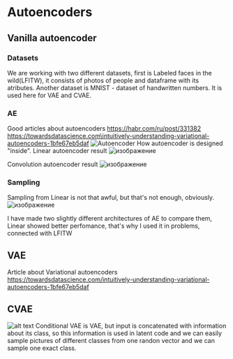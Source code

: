 # Autoencoders
## Vanilla autoencoder
### Datasets
We are working with two different datasets, first is Labeled faces in the wild(LFITW), it consists of photos of people and dataframe with its atributes. Another dataset is MNIST - dataset of handwritten numbers. It is used here for VAE and CVAE.
### AE
Good articles about autoencoders https://habr.com/ru/post/331382 
https://towardsdatascience.com\intuitively-understanding-variational-autoencoders-1bfe67eb5daf
<img src="https://i.imgur.com/nVJAtMT.png" alt="Autoencoder">
How autoencoder is designed "inside".
Linear autoencoder result
![изображение](https://user-images.githubusercontent.com/79093859/134654548-14342e02-6b6a-4235-8985-2ff254263a2e.png)

Convolution autoencoder result
![изображение](https://user-images.githubusercontent.com/79093859/134654653-92728da6-f29e-4b5c-b4e2-b306372f8317.png)

### Sampling
Sampling from Linear is not that awful, but that's not enough, obviously.
![изображение](https://user-images.githubusercontent.com/79093859/134654462-7bc75605-e621-4dd5-a2b7-c85ea60da699.png)

I have made two slightly different architectures of AE to compare them, Linear showed better perfomance, that's why I used it in problems, connected with LFITW
## VAE
Article about Variational autoencoders https://towardsdatascience.com/intuitively-understanding-variational-autoencoders-1bfe67eb5daf
## CVAE
![alt text](https://i.ibb.co/2tsWknB/Screen-Shot-2020-01-15-at-9-02-15-PM.png)
Conditional VAE is VAE, but input is concatenated with information about its class, so this information is used in latent code and we can easily sample pictures of different classes from one randon vector and we can sample one exact class.
